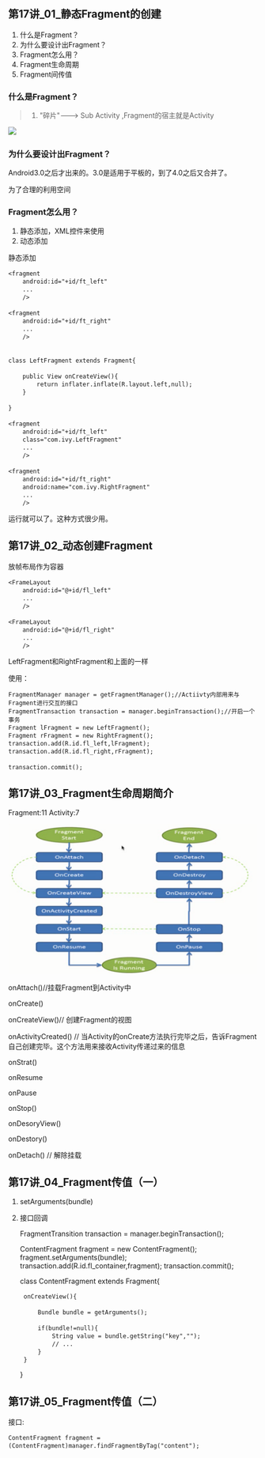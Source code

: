 ## 第17讲_01_静态Fragment的创建

1. 什么是Fragment？
2. 为什么要设计出Fragment？
3. Fragment怎么用？
4. Fragment生命周期
5. Fragment间传值


### 什么是Fragment？

> 1. "碎片"---> Sub Activity ,Fragment的宿主就是Activity

![](http://img3.imgtn.bdimg.com/it/u=3427184727,524098667&fm=214&gp=0.jpg)


### 为什么要设计出Fragment？

Android3.0之后才出来的。3.0是适用于平板的，到了4.0之后又合并了。

为了合理的利用空间

### Fragment怎么用？

1. 静态添加，XML控件来使用
2. 动态添加


静态添加

	<fragment
		android:id="+id/ft_left"
		...
		/>
	
	<fragment
		android:id="+id/ft_right"
		...
		/>


	class LeftFragment extends Fragment{
	
		public View onCreateView(){
			return inflater.inflate(R.layout.left,null);
		}
	
	}

	<fragment
		android:id="+id/ft_left"
		class="com.ivy.LeftFragment"
		...
		/>
	
	<fragment
		android:id="+id/ft_right"
		android:name="com.ivy.RightFragment"
		...
		/>

运行就可以了。这种方式很少用。

## 第17讲_02_动态创建Fragment

放帧布局作为容器

	<FrameLayout
		android:id="@+id/fl_left"
		...
		/>
	
	<FrameLayout
		android:id="@+id/fl_right"
		...
		/>


LeftFragment和RightFragment和上面的一样


使用：

	FragmentManager manager = getFragmentManager();//Actiivty内部用来与Fragment进行交互的接口
	FragmentTransaction transaction = manager.beginTransaction();//开启一个事务
	Fragment lFragment = new LeftFragment();
	Fragment rFragment = new RightFragment();
	transaction.add(R.id.fl_left,lFragment);
	transaction.add(R.id.fl_right,rFragment);
	
	transaction.commit();

## 第17讲_03_Fragment生命周期简介

Fragment:11
Activity:7

![](https://github.com/IvyZh/Android_Learning/blob/master/imgs/yztc/QQ%E6%88%AA%E5%9B%BE20161219152032.png)

onAttach()//挂载Fragment到Activity中

onCreate()

onCreateView()// 创建Fragment的视图

onActivityCreated() // 当Activity的onCreate方法执行完毕之后，告诉Fragment自己创建完毕。这个方法用来接收Activity传递过来的信息

onStrat()

onResume

onPause

onStop()

onDesoryView()

onDestory()

onDetach() // 解除挂载


## 第17讲_04_Fragment传值（一）

1. setArguments(bundle)
2. 接口回调



	FragmentTransition transaction = manager.beginTransaction();
	
	ContentFragment fragment = new ContentFragment();
	fragment.setArguments(bundle);
	transaction.add(R.id.fl_container,fragment);
	transaction.commit();


	class ContentFragment extends Fragment{
	
		onCreateView(){
		
			Bundle bundle = getArguments();
		
			if(bundle!=null){
				String value = bundle.getString("key","");
				// ...
			}
		}
	}



## 第17讲_05_Fragment传值（二）

接口:

	ContentFragment fragment = (ContentFragment)manager.findFragmentByTag("content");
